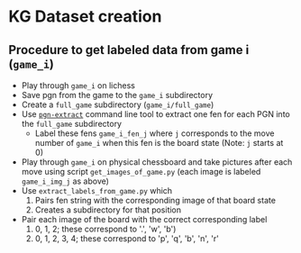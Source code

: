 # KG Dataset creation
## Procedure to get labeled data from game i (`game_i`)
- Play through `game_i` on lichess
- Save pgn from the game to the `game_i` subdirectory
- Create a `full_game` subdirectory (`game_i/full_game`)
- Use [`pgn-extract`](https://www.howtoinstall.me/ubuntu/18-04/pgn-extract/) command line tool to extract one fen for each PGN into the `full_game` subdirectory
	- Label these fens `game_i_fen_j` where `j` corresponds to the move number of `game_i` when this fen is the board state (Note: `j` starts at 0)
- Play through `game_i` on physical chessboard and take pictures after each move using script `get_images_of_game.py` (each image is labeled `game_i_img_j` as above)
- Use `extract_labels_from_game.py` which
	1. Pairs fen string with the corresponding image of that board state
	2. Creates a subdirectory for that position
- Pair each image of the board with the correct corresponding label
	1. 0, 1, 2; these correspond to '.', 'w', 'b')
	2. 0, 1, 2, 3, 4; these correspond to 'p', 'q', 'b', 'n', 'r'
